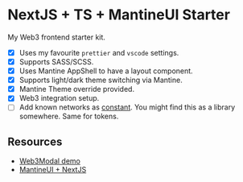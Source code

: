# NextJS + TS + MantineUI Starter

My Web3 frontend starter kit.

- [x] Uses my favourite `prettier` and `vscode` settings.
- [x] Supports SASS/SCSS.
- [x] Uses Mantine AppShell to have a layout component.
- [x] Supports light/dark theme switching via Mantine.
- [x] Mantine Theme override provided.
- [x] Web3 integration setup.
- [ ] Add known networks as [constant](./constants/networks.ts). You might find this as a library somewhere. Same for tokens.

## Resources

- [Web3Modal demo](https://codesandbox.io/s/web3modal-demo-j43b10?file=/src/networks.js:0-695)
- [MantineUI + NextJS](https://mantine.dev/theming/next/)
